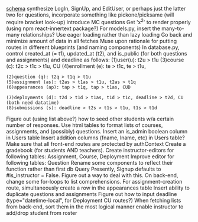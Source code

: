 [schema](https://drawsql.app/appacademy-2/diagrams/my_assign#)
synthesize LogIn, SignUp, and EditUser, or perhaps just the latter two
for questions, incorporate something like pickone/picksame (will require bracket look-up)
introduce MC questions
Get 'x<sup>2</sup>' to render properly (using npm react-innertext package?)
For models.py, insert the many-to-many relationships?
Use eager loading rather than lazy loading
Go back and minimize amount of data in all fetches
Muse upon rationale for putting routes in different blueprints (and naming components)
In database.py, control created_at (= t1), updated_at (t2), and is_public (for both
    questions and assignments) and deadline as follows:
    (1)user(u): t2u > t1u
    (3)course (c): t2c > t1c > t1u, CU
    (4)enrollment (e): te > t1c, te > t1u,

    (2)question (q): t2q > t1q > t1u
    (5)assignment (as): t2as > t1as > t1u, t2as > t1q
    (6)appearances (ap): tap > t1q, tap > t1as, CUD

    (7)deployments (d): t2d > t1d > t1as, t1d > t1c, deadline > t2d, CU (both need datatime)
    (8)submissions (s): deadline > t2s > t1s > t1u, t1s > t1d

Figure out (using list above?) how to seed other students w/a certain number of responses.
Use html tables to format lists of courses, assignments, and (possibly) questions.
Insert an is_admin boolean column in Users table
Insert addition columns (fname, lname, etc) in Users table?
Make sure that all front-end routes are protected by authContext
Create a gradebook (for students AND teachers).
Create instructor-editors for following tables: Assignment, Course, Deployment
Improve editor for following tables: Question
Rename some components to reflect their function rather than first db Query
Presently, Signup defaults to #is_instructor = False.  Figure out a way to deal with this.
On back-end, change some for-loops to list comprehensions.
For assignment-creation route, simultaneously create a row in the appearances table
Insert ability to duplicate questions and assignments
Figure out how to input deadline (type="datetime-local", for Deployment CU routes?)
When fetching lists from back-end, sort them in the most logical manner
enable instructor to add/drop student from roster
